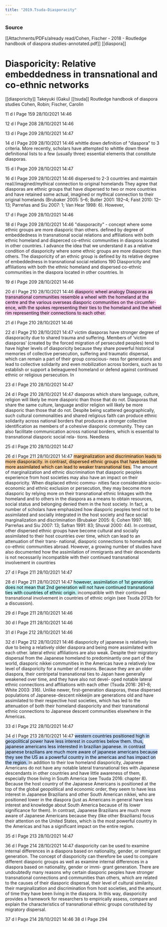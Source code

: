 ```yaml
---
title: "2019.Tsuda-Diasporacity"
---
```


### Source
[[Attachments/PDFs/already read/Cohen, Fischer - 2018 - Routledge handbook of diaspora studies-annotated.pdf]]
[[diaspora]]
# Diasporicity: Relative embeddedness in transnational and co-ethnic networks
[[diasporicity]]
Takeyuki (Gaku) [[tsuda]]
Routledge handbook of diaspora studies Cohen, Robin; Fischer, Carolin


11 d l Page 159 28/10/2021 14:46 

12 d l Page 208 28/10/2021 14:46 

13 d l Page 209 28/10/2021 14:47 

14 d l Page 209 28/10/2021 14:46 whittle down definition of "diaspora" to 3 criteria. More recently, scholars have attempted to whittle down these definitional lists to a few (usually three) essential elements that constitute diasporas. 

15 d l Page 209 28/10/2021 14:47 

16 d l Page 209 28/10/2021 14:46 dispersed to 2-3 countries and maintain real//imagined/mythical connection to original homelands They agree that diasporas are ethnic groups that have dispersed to two or more countries and have retained some actual, imagined or mythical connection to their original homelands (Brubaker 2005: 5–6; Butler 2001: 192–4; Faist 2010: 12–13; Parreñas and Siu 2007: 1; Van Hear 1998: 6). However, 

17 d l Page 209 28/10/2021 14:46 

18 d l Page 209 28/10/2021 14:46 "diasporacity" - concept where some ethnic groups are more diasporic than others. defined by degree of embeddedness in transnational social relations and affiliations with both ethnic homeland and disperced co-ethnic communities in diaspora located in other countries. I advance the idea that we understand it as a relative condition of diasporicity where some ethnic groups are more diasporic than others. The diasporicity of an ethnic group is defined by its relative degree of embeddedness in transnational social relations 190 Diasporicity and affiliations with both the ethnic homeland and dispersed co-ethnic communities in the diaspora located in other countries. In 

19 d l Page 209 28/10/2021 14:46 

20 d l Page 210 28/10/2021 14:46 <mark style="background: #FFB8EBA6;">diasporic wheel analogy Diasporas as transnational communities resemble a wheel with the homeland at the centre and the various overseas diasporic communities on the circumfer- ence, with the spokes representing their ties to the homeland and the wheel rim representing their connections to each other.</mark> 

21 d l Page 210 28/10/2021 14:46 

22 d l Page 210 28/10/2021 14:47 victim diasporas have stronger degree of diasporacity due to shared trauma and suffering. Members of ‘victim diasporas’ (created by the forced migration of persecuted peoples) tend to have higher levels of diasporicity because they share powerful historical memories of collective persecution, suffering and traumatic dispersal, which can remain a part of their group conscious- ness for generations and lead to collective solidarity and even mobilization across borders, such as to establish or support a beleaguered homeland or defend against continued ethnic or religious persecution. In 

23 d l Page 210 28/10/2021 14:47 

24 d l Page 210 28/10/2021 14:47 diasporas which share language, culture, religion will likely be more diasporic than those that do not. Diasporas that share the same culture, language and/or religion will likely be more diasporic than those that do not. Despite being scattered geographically, such cultural commonalities and shared religious faith can produce ethnic solidarity across national borders that produces a stronger collective identification as members of a cohesive diasporic community. They can also facilitate communication across national borders, which is essential to transnational diasporic social rela- tions. Needless 

25 d l Page 210 28/10/2021 14:47 

26 d l Page 211 28/10/2021 14:47 <mark style="background: #FFB86CA6;">marginalization and discrimination leads to more diasporacity. in contrast, dispersed ethnic groups that have become more assimilated which can lead to weaker transnational ties.</mark> The amount of marginalization and ethnic discrimination that diasporic peoples experience from host societies may also have an impact on their diasporicity. When displaced ethnic commu- nities face considerable socio-economic and ethnic exclusion or persecution, they may become more diasporic by relying more on their transnational ethnic linkages with the homeland and to others in the diaspora as a means to obtain resources, social status and belonging denied them in the host society. In fact, a number of scholars have emphasized how diasporic peoples tend not to be assimilated and socially integrated in the host society and face social marginalization and discrimination (Brubaker 2005: 6; Cohen 1997: 186; Parreñas and Siu 2007: 13; Safran 1991: 83; Shuval 2000: 44). In contrast, other dispersed ethnic groups have become cultural and socially assimilated to their host countries over time, which can lead to an attenuation of their trans- national, diasporic connections to homelands and co-ethnic communities abroad. However, a growing number of studies have also documented how the assimilation of immigrants and their descendants is not necessarily incompatible with their continued transnational involvement in countries 

27 d l Page 211 28/10/2021 14:47 

28 d l Page 211 28/10/2021 14:47 <mark style="background: #ABF7F7A6;">however, assimilation of 1st generation does not mean that 2nd generation will not have continued transnational ties with countries of ethnic origin. </mark> incompatible with their continued transnational involvement in countries of ethnic origin (see Tsuda 2012b for a discussion). 

29 d l Page 211 28/10/2021 14:46 

30 d l Page 211 28/10/2021 14:46 

31 d l Page 212 28/10/2021 14:46 

32 d l Page 212 28/10/2021 14:46 diasporicity of japanese is relatively low due to being a relatively older diaspora and being more assimilated with each other. lateral ethnic affiliations are also weak. Despite their migratory dispersal from the Japanese homeland to predominantly one part of the world, diasporic nikkei communities in the Americas have a relatively low level of diasporicity for a number of reasons. Because they are an older diaspora, their centripetal transnational ties to Japan have generally weakened over time, and they have also not devel- oped notable lateral ethnic connections and affiliations with each other (Tsuda 2016: 261–8; White 2003: 316). Unlike newer, first-generation diasporas, these dispersed populations of Japanese-descent nikkeijin are generations old and have assimilated to their respective host societies, which has led to the attenuation of both their homeland diasporicity and their transnational ethnic connections to Japanese descent communities elsewhere in the Americas. 

33 d l Page 212 28/10/2021 14:47 

34 d l Page 213 28/10/2021 14:47 <mark style="background: #ADCCFFA6;">western countries positioned high in geopolitical power have less interest in countries below them. thus, japanese americans less interested in brazilian japanese. in contrast japanese brazilians are much more aware of japanese americans because they see the US as a powerful country in the americas and has impact on the region. </mark> In addition to their low homeland diasporicity, Japanese Americans do not have any notable lateral transnational ties with Japanese descendants in other countries and have little awareness of them, especially those living in South America (see Tsuda 2016: chapter 8). Because the host country of the Japanese Americans is positioned at the top of the global geopolitical and economic order, they seem to have less interest in Japanese Brazilians and other South American nikkei, who are positioned lower in the diaspora (just as Americans in general have less interest and knowledge about South America because of its lower significance for them). In contrast, Japanese Brazilians are much more aware of Japanese Americans because they (like other Brazilians) focus their attention on the United States, which is the most powerful country in the Americas and has a significant impact on the entire region. 

35 d l Page 213 28/10/2021 14:47 

36 d l Page 214 28/10/2021 14:47 diasporicity can be used to examine internal differences in a diaspora based on nationality, gender, or immigrant generation. The concept of diasporicity can therefore be used to compare different diasporic groups as well as examine internal differences in a diaspora based on nationality, gender or immi- grant generation. There are undoubtedly many reasons why certain diasporic peoples have stronger transnational connections and communities than others, which are related to the causes of their diasporic dispersal, their level of cultural similarity, their marginalization and discrimination from host societies, and the amount of time they have been living in the diaspora. In this way, diasporicity provides a framework for researchers to empirically assess, compare and explain the characteristics of transnational ethnic groups constituted by migratory dispersal. 

37 d l Page 214 28/10/2021 14:46 38 d l Page 294
